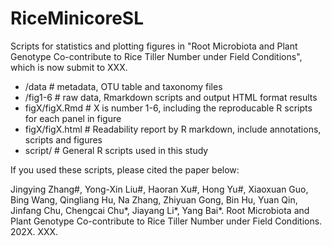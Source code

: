 # RiceMinicoreSL


Scripts for statistics and plotting figures in "Root Microbiota and Plant Genotype Co-contribute to Rice Tiller Number under Field Conditions", which is now submit to XXX.

- /data # metadata, OTU table and taxonomy files
- /fig1-6 # raw data, Rmarkdown scripts and output HTML format results
- figX/figX.Rmd # X is number 1-6, including the reproducable R scripts for each panel in figure
- figX/figX.html # Readability report by R markdown, include annotations, scripts and figures
- script/ # General R scripts used in this study

If you used these scripts, please cited the paper below:

Jingying Zhang#, Yong-Xin Liu#, Haoran Xu#, Hong Yu#, Xiaoxuan Guo, Bing Wang, Qingliang Hu, Na Zhang, Zhiyuan Gong, Bin Hu, Yuan Qin, Jinfang Chu, Chengcai Chu*, Jiayang Li*, Yang Bai*. Root Microbiota and Plant Genotype Co-contribute to Rice Tiller Number under Field Conditions. 202X. XXX.